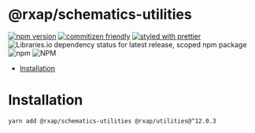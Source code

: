 @rxap/schematics-utilities
======

[![npm version](https://img.shields.io/npm/v/@rxap/schematics-utilities?style=flat-square)](https://www.npmjs.com/package/@rxap/schematics-utilities)
[![commitizen friendly](https://img.shields.io/badge/commitizen-friendly-brightgreen.svg?style=flat-square)](https://commitizen.github.io/cz-cli/)
[![styled with prettier](https://img.shields.io/badge/styled_with-prettier-ff69b4.svg?style=flat-square)](https://github.com/prettier/prettier)
![Libraries.io dependency status for latest release, scoped npm package](https://img.shields.io/librariesio/release/npm/@rxap/schematics-utilities)
![npm](https://img.shields.io/npm/dm/@rxap/schematics-utilities)
![NPM](https://img.shields.io/npm/l/@rxap/schematics-utilities)

> 

- [Installation](#installation)

# Installation

```
yarn add @rxap/schematics-utilities @rxap/utilities@^12.0.3
```

